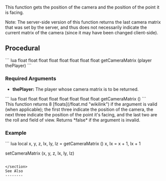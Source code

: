 This function gets the position of the camera and the position of the point it is facing.

Note: The server-side version of this function returns the last camera matrix that was set by the server, and thus does not necessarily indicate the current matrix of the camera (since it may have been changed client-side).

Procedural
----------

<section name="Server" class="server" show="true">
``` lua
float float float float float float float float getCameraMatrix (player thePlayer)
```

### Required Arguments

-   **thePlayer:** The player whose camera matrix is to be returned.

</section>
<section name="Client" class="client" show="true">
``` lua
float float float float float float float float getCameraMatrix ()
```

</section>
This function returns 8 [floats](/float.md "wikilink") if the argument is valid (when applicable); the first three indicate the position of the camera, the next three indicate the position of the point it's facing, and the last two are the roll and field of view. Returns *false* if the argument is invalid.

### Example

<section name="Client" class="client" show="true">
``` lua
local x, y, z, lx, ly, lz = getCameraMatrix ()
x, lx = x + 1, lx + 1

setCameraMatrix (x, y, z, lx, ly, lz)
```

</section>
See Also
--------
